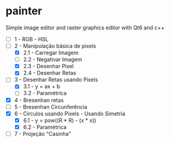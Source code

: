 # painter
Simple image editor and raster graphics editor with Qt6 and c++

- [ ] 1 - RGB - HSL
- [ ] 2 - Manipulação básica de pixels
	- [X] 2.1 - Carregar Imagem
	- [ ] 2.2 - Negativar Imagem
	- [X] 2.3 - Desenhar Pixel
	- [X] 2.4 - Desenhar Retas
- [ ] 3 - Desenhar Retas usando Pixels
	- [X] 3.1 - y = ax + b
	- [ ] 3.2 - Paramétrica
- [X] 4 - Bresenhan retas
- [ ] 5 - Bresenhan Circunferência
- [X] 6 - Círculos usando Pixels - Usando Simetria
	- [X] 6.1 - y = pow((R * R) - (x * x))
	- [X] 6.2 - Paramétrica
- [ ] 7 - Projeção "Casinha"
